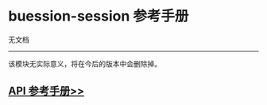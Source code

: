 # buession-session 参考手册


无文档


---

该模块无实际意义，将在今后的版本中会删除掉。


## [API 参考手册>>](/manual/2.0/docs/buession-session/)